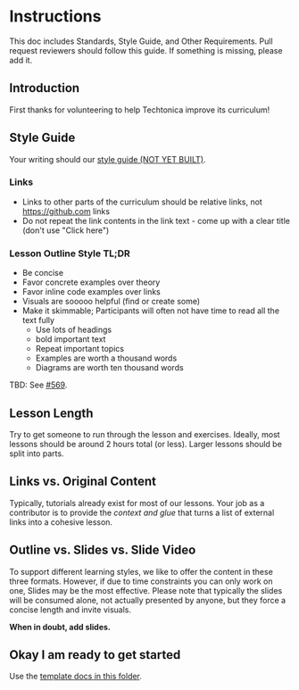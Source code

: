 # Instructions

This doc includes Standards, Style Guide, and Other Requirements. Pull request reviewers should follow this guide. If something is missing, please add it.

## Introduction

First thanks for volunteering to help Techtonica improve its curriculum!

## Style Guide

Your writing should our [style guide (NOT YET BUILT)](https://github.com/Techtonica/curriculum/issues/596).

### Links
- Links to other parts of the curriculum should be relative links, not https://github.com links
- Do not repeat the link contents in the link text - come up with a clear title (don't use "Click here")

### Lesson Outline Style TL;DR
- Be concise
- Favor concrete examples over theory
- Favor inline code examples over links
- Visuals are sooooo helpful (find or create some)
- Make it skimmable; Participants will often not have time to read all the text fully
  - Use lots of headings
  - bold important text
  - Repeat important topics
  - Examples are worth a thousand words
  - Diagrams are worth ten thousand words

TBD: See [#569](https://github.com/Techtonica/curriculum/issues/596).

## Lesson Length

Try to get someone to run through the lesson and exercises. Ideally, most lessons should be around 2 hours total (or less). Larger lessons should be split into parts.

## Links vs. Original Content

Typically, tutorials already exist for most of our lessons. Your job as a contributor is to provide the *context and glue* that turns a list of external links into a cohesive lesson.

## Outline vs. Slides vs. Slide Video

To support different learning styles, we like to offer the content in these three formats. However, if due to time constraints you can only work on one, Slides may be the most effective. Please note that typically the slides will be consumed alone, not actually presented by anyone, but they force a concise length and invite visuals.

**When in doubt, add slides.**

## Okay I am ready to get started

Use the [template docs in this folder](/_templates/).

